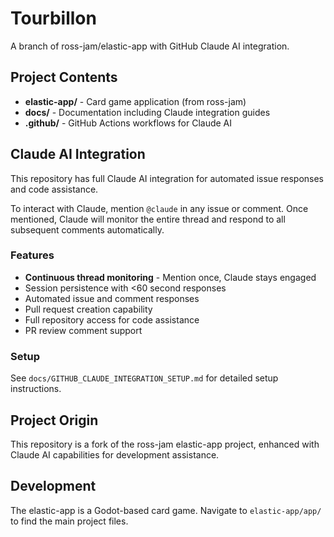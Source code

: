 # Tourbillon

A branch of ross-jam/elastic-app with GitHub Claude AI integration.

## Project Contents

- **elastic-app/** - Card game application (from ross-jam)
- **docs/** - Documentation including Claude integration guides
- **.github/** - GitHub Actions workflows for Claude AI

## Claude AI Integration

This repository has full Claude AI integration for automated issue responses and code assistance.

To interact with Claude, mention `@claude` in any issue or comment. Once mentioned, Claude will monitor the entire thread and respond to all subsequent comments automatically.

### Features
- **Continuous thread monitoring** - Mention once, Claude stays engaged
- Session persistence with <60 second responses  
- Automated issue and comment responses
- Pull request creation capability
- Full repository access for code assistance
- PR review comment support

### Setup
See `docs/GITHUB_CLAUDE_INTEGRATION_SETUP.md` for detailed setup instructions.

## Project Origin

This repository is a fork of the ross-jam elastic-app project, enhanced with Claude AI capabilities for development assistance.

## Development

The elastic-app is a Godot-based card game. Navigate to `elastic-app/app/` to find the main project files.